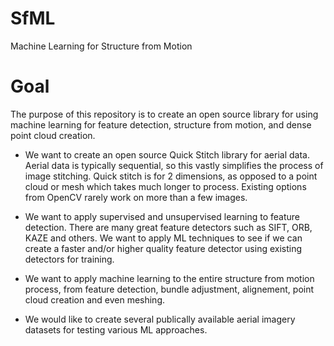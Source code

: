 # SfML
Machine Learning for Structure from Motion

# Goal
The purpose of this repository is to create an open source library for using machine learning for feature detection, structure from motion, and dense point cloud creation.

- We want to create an open source Quick Stitch library for aerial data. Aerial data is typically sequential, so this vastly simplifies the process of image stitching. Quick stitch is for 2 dimensions, as opposed to a point cloud or mesh which takes much longer to process. Existing options from OpenCV rarely work on more than a few images.

- We want to apply supervised and unsupervised learning to feature detection. There are many great feature detectors such as SIFT, ORB, KAZE and others. We want to apply ML techniques to see if we can create a faster and/or higher quality feature detector using existing detectors for training.

- We want to apply machine learning to the entire structure from motion process, from feature detection, bundle adjustment, alignement, point cloud creation and even meshing.

- We would like to create several publically available aerial imagery datasets for testing various ML approaches. 
